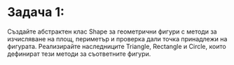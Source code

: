 # Задача 1: 
Създайте абстрактен клас Shape за геометрични фигури с методи за изчисляване на площ, периметър и проверка дали точка принадлежи на фигурата. Реализирайте наследниците Triangle, Rectangle и Circle, които дефинират тези методи за съответните фигури.
